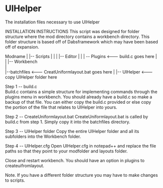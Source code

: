 # UIHelper
The installation files necessary to use UIHelper

INSTALLATION INSTRUCTIONS
This script was designed for folder structure where the mod directory contains a workbench directory. This folder structure is based off of Dabsframework which may have been based off of expansion.

Modname
|
|-- Scripts
|   |
|   |-- Editor
|       |
|       -- Plugins  <--- build.c goes here
|
|
|-- Workbench  
    |   
    |--batchfiles   <--- CreatUniformlayout.bat goes here
    |
    |-- UIHelper   <--- copy UIHelper folder here
    
Step 1 -- build.c  
Build.c contains a simple structure for implementing commands through the plugins menu in workbench. You should already have a build.c so make a backup of that file.  You can either copy the build.c provided or else copy the portion of the file that relates to UIHelper into yours.

Step 2 -- CreateUniformlayout.bat
CreateUniformlayout.bat is called by build.c from step 1.  Simply copy it into the batchfiles directory.

Step 3 -- UIHelper folder
Copy the entire UIHelper folder and all its subfolders into the Workbench folder.

Step 4 -- UIHelper.cfg
Open UIHelper.cfg in notepad++ and replace the file paths so that they point to your modfolder and layouts folder.

Close and restart workbench.  You should have an option in plugins to createuifromlayout.

Note.  If you have a different folder structure you may have to make changes to scripts.
